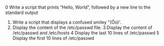 0 Write a script that prints “Hello, World”, followed by a new line to the standard output
1. Write a script that displays a confused smiley "(Ôo)'.
2. Display the content of the /etc/passwd file.
3.Display the content of /etc/passwd and /etc/hosts
4 Display the last 10 lines of /etc/passwd
5 Display the first 10 lines of /etc/passwd
